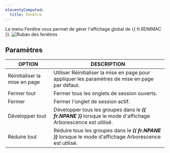 ```yaml
---
eleventyComputed:
  title: Fenêtre
---
```

Le menu Fenêtre vous permet de gérer l'affichage global de {{ fr.RDMMAC }}.
![Ruban des fenêtres](https://cdnweb.devolutions.net/docs/docs_en_rdm_mac_clip10461.png)

## Paramètres
| OPTION       | DESCRIPTION                                                                          |
|--------------|--------------------------------------------------------------------------------------|
| Réinitialiser la mise en page | Utiliser Réinitialiser la mise en page pour appliquer les paramètres de mise en page par défaut. |
| Fermer tout    | Fermer tous les onglets de session ouverts.                                                   |
| Fermer        | Fermer l'onglet de session actif.                                                        |
| Développer tout   | Développer tous les groupes dans le ***{{ fr.NPANE }}*** lorsque le mode d'affichage Arborescence est utilisé.   |
| Réduire tout | Réduire tous les groupes dans le ***{{ fr.NPANE }}*** lorsque le mode d'affichage Arborescence est utilisé. |
